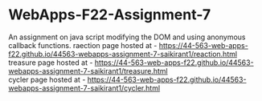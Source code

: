 # WebApps-F22-Assignment-7
An assignment on java script modifying the DOM and using anonymous callback functions.
raection page hosted at -  https://44-563-web-apps-f22.github.io/44563-webapps-assignment-7-saikirant1/reaction.html<br/>
treasure page hosted at - https://44-563-web-apps-f22.github.io/44563-webapps-assignment-7-saikirant1/treasure.html<br/>
cycler page hosted at -  https://44-563-web-apps-f22.github.io/44563-webapps-assignment-7-saikirant1/cycler.html<br/>